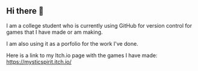 ## Hi there 👋

I am a college student who is currently using GitHub for version control for games that I have made or am making.

I am also using it as a porfolio for the work I've done.

Here is a link to my Itch.io page with the games I have made: https://mysticspirit.itch.io/

<!--
**Mystic5pirit/Mystic5pirit** is a ✨ _special_ ✨ repository because its `README.md` (this file) appears on your GitHub profile.

Here are some ideas to get you started:

- 🔭 I’m currently working on ...
- 🌱 I’m currently learning ...
- 👯 I’m looking to collaborate on ...
- 🤔 I’m looking for help with ...
- 💬 Ask me about ...
- 📫 How to reach me: ...
- 😄 Pronouns: ...
- ⚡ Fun fact: ...
-->
